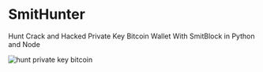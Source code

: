 # SmitHunter
Hunt Crack and Hacked Private Key Bitcoin Wallet With SmitBlock in Python and Node

![](https://raw.githubusercontent.com/Pymmdrza/SmitHunter/mainx/Record_2022_07_08_03_19_56_294.gif 'hunt private key bitcoin')
